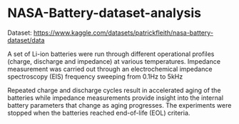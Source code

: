 # NASA-Battery-dataset-analysis
Dataset: https://www.kaggle.com/datasets/patrickfleith/nasa-battery-dataset/data

A set of Li-ion batteries were run through different operational profiles (charge, discharge and impedance) at various temperatures. Impedance measurement was carried out through an electrochemical impedance spectroscopy (EIS) frequency sweeping from 0.1Hz to 5kHz

Repeated charge and discharge cycles result in accelerated aging of the batteries while impedance measurements provide insight into the internal battery parameters that change as aging progresses. The experiments were stopped when the batteries reached end-of-life (EOL) criteria. 
